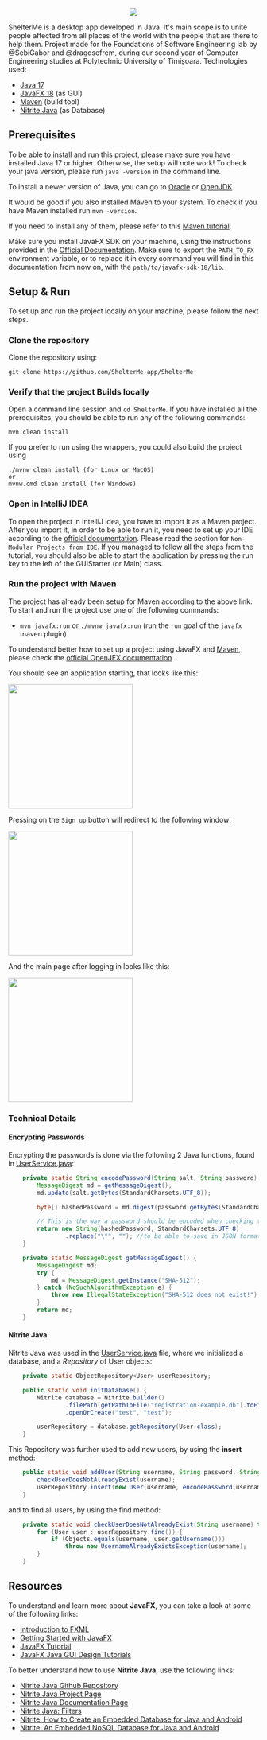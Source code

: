 <p align="center">
  <img src="src/main/resources/Images/Logo-corners.png">
</p>

ShelterMe is a desktop app developed in Java. It's main scope is to unite people affected from all places of the world with the people that are there to help them. Project made for the Foundations of Software Engineering lab by @SebiGabor and @dragosefrem, during our second year of Computer Engineering studies at Polytechnic University of Timișoara. Technologies used:
* [Java 17](https://www.oracle.com/java/technologies/javase-downloads.html)
* [JavaFX 18](https://openjfx.io/openjfx-docs/) (as GUI)
* [Maven](https://maven.apache.org/) (build tool)
* [Nitrite Java](https://www.dizitart.org/nitrite-database.html) (as Database)

## Prerequisites
To be able to install and run this project, please make sure you have installed Java 17 or higher. Otherwise, the setup will note work!
To check your java version, please run `java -version` in the command line.

To install a newer version of Java, you can go to [Oracle](https://www.oracle.com/java/technologies/javase-downloads.html) or [OpenJDK](https://jdk.java.net/).

It would be good if you also installed Maven to your system. To check if you have Maven installed run `mvn -version`.

If you need to install any of them, please refer to this [Maven tutorial](https://www.baeldung.com/install-maven-on-windows-linux-mac).

Make sure you install JavaFX SDK on your machine, using the instructions provided in the [Official Documentation](https://openjfx.io/openjfx-docs/#install-javafx). Make sure to export the `PATH_TO_FX` environment variable, or to replace it in every command you will find in this documentation from now on, with the `path/to/javafx-sdk-18/lib`.

## Setup & Run
To set up and run the project locally on your machine, please follow the next steps.

### Clone the repository
Clone the repository using:
```git
git clone https://github.com/ShelterMe-app/ShelterMe
```

### Verify that the project Builds locally
Open a command line session and `cd ShelterMe`.
If you have installed all the prerequisites, you should be able to run any of the following commands:
```
mvn clean install
```
If you prefer to run using the wrappers, you could also build the project using 
```
./mvnw clean install (for Linux or MacOS)
or 
mvnw.cmd clean install (for Windows)
```

### Open in IntelliJ IDEA
To open the project in IntelliJ idea, you have to import it as a Maven project.
After you import it, in order to be able to run it, you need to set up your IDE according to the [official documentation](https://openjfx.io/openjfx-docs/). Please read the section for `Non-Modular Projects from IDE`.
If you managed to follow all the steps from the tutorial, you should also be able to start the application by pressing the run key to the left of the GUIStarter (or Main) class.

### Run the project with Maven
The project has already been setup for Maven according to the above link.
To start and run the project use one of the following commands:
* `mvn javafx:run` or `./mvnw javafx:run` (run the `run` goal of the `javafx` maven plugin)

To understand better how to set up a project using JavaFX and [Maven](https://openjfx.io/openjfx-docs/#maven), please check the [official OpenJFX documentation](https://openjfx.io/).

You should see an application starting, that looks like this:

<img src="docs/Running.png" width="250"/>

Pressing on the `Sign up` button will redirect to the following window:

<img src="docs/Registration.png" width="250"/>

And the main page after logging in looks like this:

<img src="docs/MainPage.png" width="250"/>

### Technical Details

#### Encrypting Passwords
Encrypting the passwords is done via the following 2 Java functions, found in [UserService.java](https://github.com/fis2021/SimpleRegistrationExample/blob/main/src/main/java/org/loose/fis/sle/services/UserService.java):
```java
    private static String encodePassword(String salt, String password) {
        MessageDigest md = getMessageDigest();
        md.update(salt.getBytes(StandardCharsets.UTF_8));

        byte[] hashedPassword = md.digest(password.getBytes(StandardCharsets.UTF_8));

        // This is the way a password should be encoded when checking the credentials
        return new String(hashedPassword, StandardCharsets.UTF_8)
                .replace("\"", ""); //to be able to save in JSON format
    }

    private static MessageDigest getMessageDigest() {
        MessageDigest md;
        try {
            md = MessageDigest.getInstance("SHA-512");
        } catch (NoSuchAlgorithmException e) {
            throw new IllegalStateException("SHA-512 does not exist!");
        }
        return md;
    }
```

#### Nitrite Java
Nitrite Java was used in the [UserService.java](https://github.com/ShelterMe-app/ShelterMe/blob/main/src/main/java/org/ShelterMe/project/services/UserService.java) file, where we initialized a database, and a _Repository_ of User objects:
```java
    private static ObjectRepository<User> userRepository;

    public static void initDatabase() {
        Nitrite database = Nitrite.builder()
                .filePath(getPathToFile("registration-example.db").toFile())
                .openOrCreate("test", "test");

        userRepository = database.getRepository(User.class);
    }
```

This Repository was further used to add new users, by using the **insert** method:
```java
    public static void addUser(String username, String password, String role) throws UsernameAlreadyExistsException {
        checkUserDoesNotAlreadyExist(username);
        userRepository.insert(new User(username, encodePassword(username, password), role));
    }
```
and to find all users, by using the find method:
```java
    private static void checkUserDoesNotAlreadyExist(String username) throws UsernameAlreadyExistsException {
        for (User user : userRepository.find()) {
            if (Objects.equals(username, user.getUsername()))
                throw new UsernameAlreadyExistsException(username);
        }
    }
```

## Resources
To understand and learn more about **JavaFX**, you can take a look at some of the following links:
* [Introduction to FXML](https://openjfx.io/javadoc/16/javafx.fxml/javafx/fxml/doc-files/introduction_to_fxml.html)
* [Getting Started with JavaFX](https://openjfx.io/openjfx-docs/)
* [JavaFX Tutorial](https://code.makery.ch/library/javafx-tutorial/)
* [JavaFX Java GUI Design Tutorials](https://www.youtube.com/playlist?list=PL6gx4Cwl9DGBzfXLWLSYVy8EbTdpGbUIG)

To better understand how to use **Nitrite Java**, use the following links:
* [Nitrite Java Github Repository](https://github.com/nitrite/nitrite-java) 
* [Nitrite Java Project Page](https://www.dizitart.org/nitrite-database.html)
* [Nitrite Java Documentation Page](https://www.dizitart.org/nitrite-database/)
* [Nitrite Java: Filters](https://www.dizitart.org/nitrite-database/#filter)
* [Nitrite: How to Create an Embedded Database for Java and Android](https://dzone.com/articles/nitrite-how-to-create-an-embedded-database-for-jav)
* [Nitrite: An Embedded NoSQL Database for Java and Android](https://medium.com/@anidotnet/nitrite-an-embedded-nosql-database-for-java-and-android-318bf48c7758)

